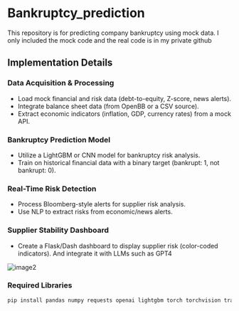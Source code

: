 # Bankruptcy_prediction

This repository is for predicting company bankruptcy using mock data. I only included the mock code and the real code is in my private github

## Implementation Details

### Data Acquisition & Processing
- Load mock financial and risk data (debt-to-equity, Z-score, news alerts).
- Integrate balance sheet data (from OpenBB or a CSV source).
- Extract economic indicators (inflation, GDP, currency rates) from a mock API.

### Bankruptcy Prediction Model
- Utilize a LightGBM or CNN model for bankruptcy risk analysis.
- Train on historical financial data with a binary target (bankrupt: 1, not bankrupt: 0).

### Real-Time Risk Detection
- Process Bloomberg-style alerts for supplier risk analysis.
- Use NLP to extract risks from economic/news alerts.

### Supplier Stability Dashboard
- Create a Flask/Dash dashboard to display supplier risk (color-coded indicators). And integrate it with LLMs such as GPT4

![image2](https://github.com/user-attachments/assets/f51a277d-2467-4c49-83ea-c33757465857)

### Required Libraries
```bash
pip install pandas numpy requests openai lightgbm torch torchvision transformers dash flask
